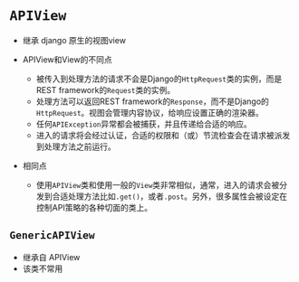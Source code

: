 # `APIView`

- 继承 django 原生的视图view

- APIView和View的不同点
  - 被传入到处理方法的请求不会是Django的`HttpRequest`类的实例，而是REST framework的`Request`类的实例。
  - 处理方法可以返回REST framework的`Response`，而不是Django的`HttpRequest`。视图会管理内容协议，给响应设置正确的渲染器。
  - 任何`APIException`异常都会被捕获，并且传递给合适的响应。
  - 进入的请求将会经过认证，合适的权限和（或）节流检查会在请求被派发到处理方法之前运行。
- 相同点
  - 使用`APIView`类和使用一般的`View`类非常相似，通常，进入的请求会被分发到合适处理方法比如`.get()`，或者`.post`。另外，很多属性会被设定在控制API策略的各种切面的类上。

## `GenericAPIView`

- 继承自 APIView
- 该类不常用